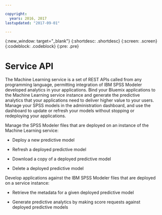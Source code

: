 ```yaml
---

copyright:
  years: 2016, 2017
lastupdated: "2017-09-01"

---
```


{:new_window: target="_blank"}
{:shortdesc: .shortdesc}
{:screen: .screen}
{:codeblock: .codeblock}
{:pre: .pre}

# Service API


The Machine Learning service is a set of REST APIs called from
any programming language, permitting integration of IBM SPSS
Modeler developed analytics in your applications. Bind your
Bluemix applications to the Machine Learning service instance and
generate the predictive analytics that your applications need to
deliver higher value to your users. Manage your SPSS models in
the administration dashboard, and use the dashboard to update or
refresh your models without stopping or redeploying your
applications.

Manage the SPSS Modeler files that are deployed on an instance of
the Machine Learning service:

*  Deploy a new predictive model

*  Refresh a deployed predictive model

*  Download a copy of a deployed predictive model

*  Delete a deployed predictive model

Develop applications against the IBM SPSS Modeler files that are
deployed on a service instance:

*  Retrieve the metadata for a given deployed predictive model

*  Generate predictive analytics by making score requests against
   deployed predictive models

